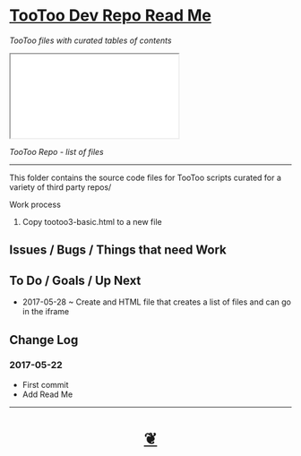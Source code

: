 <span style=display:none; >[You are now in a GitHub source code view - click this link to view Read Me file as a web page]( http://pushme-pullyou.github.io/#tootoo/r4/dev-repo/README.md "View file as a web page." ) </span>


[TooToo Dev Repo Read Me]( https://pushme-pullyou.github.io/#tootoo/r3/dev-custom/README.md )
===
_TooToo files with curated tables of contents_

<!--
<img src="" style=display:none; width=800 >
-->

<iframe id=ifr src=tootoo/r4/dev-repo/list-of-files.html ></iframe>

_TooToo Repo - list of files_


***

This folder contains the source code files for TooToo scripts curated for a variety of third party repos/

Work process

1. Copy tootoo3-basic.html to a new file


<!--

## Concept

### Issues / Problems to be solved


The general format is an adaptation of the ideas developed in Alexander's _et al_ [A Pattern Language]( https://books.google.com/books?id=hwAHmktpk5IC&pg=PR10#v=onepage&q&f=false ) - as summarized on page 10.

Each pattern describes a problem which occurs over and over again in our environment, and then describes the core of the solution to that problem, in such a way that you can use this solution a million times over, without ever doing it the same way twice.

patterns are descriptions of common problems and proposal for the solutions that can be used repeatedly every time the problem is encountered and producing an different outcome.



### Mission

* TBD

### Vision


* TBD



## Features

* Search for the names all the TootToo files in a folder on GitHub
* Display file names in a menu
* Click file name to display its menu in menu and contents in msin panel
* Click three bars( 'hamburger' ) icon to slide menu in or out
* Direct link to this read me file
* Click on title to reload


## Things you can do using this script

* Click the three bars( 'hamburger menu icon' ) to slide the menu in and out
* Press Control-U/Command-Option-U to view the source code
* Press Control-Shift-J/Command-Option-J to see if the JavaScript console reports any errors


## Things you can do by editing the code

* Open the source code for this file: Click the 'Edit' box in the top right hand corner
* Click the 'Raw' icon and save the raw file to your computer
* Once you've downloaded the file, you can click it to run it.
* Open the file with a text editor

-->

<!--
## Users
_where used_

Intended for xxx

## Links of Interest
-->


## Issues / Bugs / Things that need Work


## To Do / Goals / Up Next

* 2017-05-28 ~ Create and HTML file that creates a list of files and can go in the iframe

## Change Log

### 2017-05-22

* First commit
* Add Read Me


***

<h1 style=text-align:center; ><a href=javascript:window.scrollTo(0,0); title='pushMe pullYou ~ your coming and going happy place' > ❦ </a></h1>

